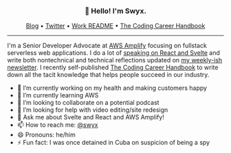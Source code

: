 <h3 align="center">👋 Hello! I'm Swyx.</h3>

<p align="center">
  <a href="https://swyx.io">Blog</a> •
  <a href="https://twitter.com/swyx">Twitter</a> •
  <a href="https://github.com/sw-yx/README">Work README</a> •
  <a href="https://learninpublic.org/?from=GH%20README">The Coding Career Handbook</a>
</p>

---

I'm a Senior Developer Advocate at [AWS Amplify](https://amplify.aws/) focusing on fullstack serverless web applications. I do a lot of [speaking on React and Svelte](https://www.swyx.io/speaking/) and write both nontechnical and technical reflections updated on [my weekly-ish newsletter](https://tinyletter.com/swyx). I recently self-published <a href="https://learninpublic.org/?from=GH%20README">The Coding Career Handbook</a> to write down all the tacit knowledge that helps people succeed in our industry.

- 🔭 I’m currently working on my health and making customers happy
- 🌱 I’m currently learning AWS
- 👯 I’m looking to collaborate on a potential podcast
- 🤔 I’m looking for help with video editing/site redesign
- 💬 Ask me about Svelte and React and AWS Amplify!
- 📫 How to reach me: <a href="https://twitter.com/swyx">@swyx</a> 
- 😄 Pronouns: he/him
- ⚡ Fun fact: I was once detained in Cuba on suspicion of being a spy
